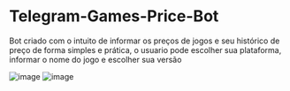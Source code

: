 # Telegram-Games-Price-Bot

Bot criado com o intuito de informar os preços de jogos e seu histórico de preço de forma simples e prática, o usuario pode escolher sua plataforma, informar o nome do jogo e escolher sua versão

![image](https://github.com/Slndr02/Telegram-Games-Price-Bot/assets/91296161/fa8abaed-6be9-4761-92f8-180c6973a4a3) ![image](https://github.com/Slndr02/Telegram-Games-Price-Bot/assets/91296161/70e85bd9-50c1-445c-bb92-90a2027e36f9)

